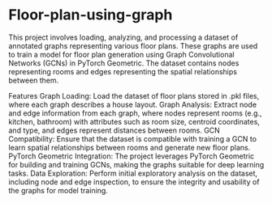 # Floor-plan-using-graph

This project involves loading, analyzing, and processing a dataset of annotated graphs representing various floor plans. These graphs are used to train a model for floor plan generation using Graph Convolutional Networks (GCNs) in PyTorch Geometric. The dataset contains nodes representing rooms and edges representing the spatial relationships between them.

Features
Graph Loading: Load the dataset of floor plans stored in .pkl files, where each graph describes a house layout.
Graph Analysis: Extract node and edge information from each graph, where nodes represent rooms (e.g., kitchen, bathroom) with attributes such as room size, centroid coordinates, and type, and edges represent distances between rooms.
GCN Compatibility: Ensure that the dataset is compatible with training a GCN to learn spatial relationships between rooms and generate new floor plans.
PyTorch Geometric Integration: The project leverages PyTorch Geometric for building and training GCNs, making the graphs suitable for deep learning tasks.
Data Exploration: Perform initial exploratory analysis on the dataset, including node and edge inspection, to ensure the integrity and usability of the graphs for model training.
